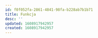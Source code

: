 ```yaml
---
id: f0f052fa-2861-4841-98fa-b228ab7b1b71
title: Funkcja
desc: ''
updated: 1608917942957
created: 1608917942957
---
```


